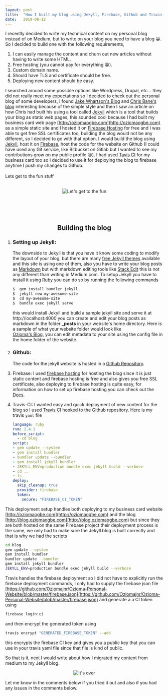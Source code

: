 ```yaml
---
layout:	post
title:	"How I built my blog using Jekyll, Firebase, Github and Travis CI"
date:	2019-08-12
---
```


I recently decided to write my technical content on my personal blog instead of on Medium,
 but to write on your blog you need to have a blog 😀. So I decided to build one with the following requirements, 

1. I can easily manage the content and churn out new articles without having to write some HTML.
2. Free hosting (you cannot pay for everything 😁).
3. Custom domain name.
4. Should have TLS and certificate should be free.
5. Deploying new content should be easy.

I searched around some possible options like Wordpress, Drupal, etc... 
 they did not really meet my expectations so I decided to check out the personal blog of some developers, 
 I found  [Jake Whartson's Blog](https://jakewharton.com/blog/) and [Chris Bane's blog](https://chris.banes.dev) 
 interesting because of the simple style and then I saw an article on how Chris had built his using a tool called 
 [Jekyll](https://jekyllrb.com) which is a tool that builds your blog as static web pages, this sounded cool because 
 I had built my business card web page [http://oziomaogbe.com](http://oziomaogbe.com) as a simple static site and I hosted it on 
 [Firebase Hosting](https://firebase.google.com/docs/hosting) for free and I was able to get free SSL certificates too,
  building the blog would not be any different, so I decided to go with that option. 
  I would build the blog using [Jekyll](https://jekyllrb.com/), host it on [Firebase](https://firebase.google.com/docs/hosting), 
  host the code for the website on Github (I could have used any Git service, like Bitbucket on Gitlab but
   I wanted to see my contributions grow on my public profile 😉). I had used [Tavis CI](http://travis-ci.org) for
    my  business card too so I decided to use it for deploying the blog to firebase anytime I push my changes to Github. 
<br/> <br/>
Lets get to the fun stuff
<br/><br/>
<p align="center">
 <img src="https://media1.giphy.com/media/mGuuaZ84ou7KM/giphy.gif" alt="Let's get to the fun">
</p>

<br/> <br/> <br/>
 <h2 align = "center"> Building the blog</h2>

1. ### Setting up Jekyll: 
	  The downside to Jekyll is that you have it know some coding to modify the layout of your blog,
	   but there are many [free Jekyll themes](https://jekyllthemes.io/free) available and this site is using one of them, 
	   also you have to write your blog posts as [Markdown](https://en.wikipedia.org/wiki/Markdown)
	    but with markdown editing tools like [Stack Edit](https://stackedit.io/app#) 
	     this is not any different than writing in Medium.com. 
	  To setup Jekyll you have to install it using [Ruby](https://www.ruby-lang.org/en/downloads/) 
	   you can do so by running the following commands 
	  ```bash
	  $  gem install bundler jekyll
      $  jekyll new my-awesome-site
      $  cd my-awesome-site
      $  bundle exec jekyll serve
      ```
      this would install Jekyll and build a sample jekyll site  and serve it at  http://localhost:4000
  you can create and edit your blog posts as markdown in the folder **_posts** in your website's home directory. 
  Here is a sample of what your website folder would look like  
  [Ozioma's Blog](https://github.com/Oziomajnr/Ozioma-Personal-Website/tree/master/blog), 
     you can edit metadata to your site using the config file in the home folder of the website.

2. ### Github:
	The code for the jekyll website is hosted in a
	 [Github Repository](https://github.com/Oziomajnr/Ozioma-Personal-Website/tree/master/blog).

3. Firebase: 
	I used [firebase hosting](https://firebase.google.com/docs/hosting) for hosting the blog since it is 
	just static content and firebase hosting is free and also gives you free SSL certificate, also deploying to 
	firebase hosting is quite easy, for information on how to set up firebase hosting you can check out the 
	[Docs](https://firebase.google.com/docs/hosting/quickstart).

4. Travis-CI: 
	I wanted easy and quick deployment of new content for the blog so I used  [Travis CI](http://travis-ci.org/) 
	hooked to the Github repository. Here is my travis `yaml` file
	
	```yaml
    language: ruby
    rvm: 2.4.1
    before_script:
      - cd blog
   script:
    - gem update --system
    - gem install bundler
    - bundler update --bundler
   - gem install jekyll bundler
   - JEKYLL_ENV=production bundle exec jekyll build --verbose
   - cd ..
    - ls
    deploy:
      skip_cleanup: true
      provider: firebase
	  token:
	    secure: "FIREBASE_CI_TOKEN"
    ```

This deployment setup handles both deploying to my business card website [http://oziomaogbe.com](http://oziomaogbe.com) 
and the blog 
[http://blog.oziomaogbe.com](http://blog.oziomaogbe.com) but since they are both hosted on the same Firebase 
project their deployment process is the same, we only had to make sure the Jekyll blog is built correctly and 
that is why we had the scripts 
```bash
cd blog
gem update --system
gem install bundler
bundler update --bundler
gem install jekyll bundler
JEKYLL_ENV=production bundle exec jekyll build --verbose
```
Travis handles the firebase deployment so I did not  have to explicitly  run the firebase deployment commands, 
I only had to supply the firebase json file 
[https://github.com/Oziomajnr/Ozioma-Personal-Website/blob/master/firebase.json](https://github.com/Oziomajnr/Ozioma-Personal-Website/blob/master/firebase.json) 
and generate a a CI token using 
```bash
firebase login:ci
```
and then encrypt the generated token using 

```bash
travis encrypt "GENERATED_FIREBASE_TOKEN" --add
```
this encrypts the firebase CI key and gives you a public key that you can use in your travis yaml file since that 
file is kind of public.

So that is it, next I would write about how I migrated my content from medium to my Jekyll blog.
<p align="center">
 <img src="https://media3.giphy.com/media/RJzYCmfSZt1CmiUyuU/giphy-downsized.gif" alt="It's over">
</p>

Let me know in the comments below if you tried it out and also if you had any issues in the comments below.
